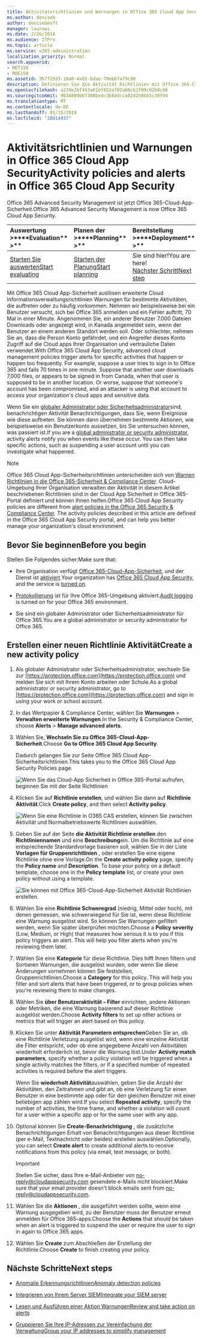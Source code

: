 ```yaml
---
title: Aktivitätsrichtlinien und Warnungen in Office 365 Cloud App Security
ms.author: deniseb
author: denisebmsft
manager: laurawi
ms.date: 2/26/2018
ms.audience: ITPro
ms.topic: article
ms.service: o365-administration
localization_priority: Normal
search.appverid:
- MET150
- MOE150
ms.assetid: 367f25d3-10a0-4a91-bdae-70ebb7a79c98
description: Definieren Sie die Aktivität Richtlinien mit Office 365-Cloud-App-Sicherheit, um Benachrichtigungen einrichten ausgelöst, wenn bestimmte Aktivitäten auftreten oder zu häufig vorkommen. Durch das Einrichten von Richtlinien für Warnungen ausgelöst, benachrichtigt werden können und bestimmte Vorgänge überwachen.
ms.openlocfilehash: a239e2bf453a01bf852a702a66cb2f09c02b8c96
ms.sourcegitcommit: 9034809b6f308bedc3b8ddcca8242586b5c30f94
ms.translationtype: MT
ms.contentlocale: de-DE
ms.lasthandoff: 01/15/2019
ms.locfileid: "28014937"
---
```

# <a name="activity-policies-and-alerts-in-office-365-cloud-app-security"></a><span data-ttu-id="bb11e-104">Aktivitätsrichtlinien und Warnungen in Office 365 Cloud App Security</span><span class="sxs-lookup"><span data-stu-id="bb11e-104">Activity policies and alerts in Office 365 Cloud App Security</span></span>

<span data-ttu-id="bb11e-105">Office 365 Advanced Security Management ist jetzt Office 365-Cloud-App-Sicherheit.</span><span class="sxs-lookup"><span data-stu-id="bb11e-105">Office 365 Advanced Security Management is now Office 365 Cloud App Security.</span></span>
  
|<span data-ttu-id="bb11e-106">Auswertung **\>**</span><span class="sxs-lookup"><span data-stu-id="bb11e-106">\*\*\*\*Evaluation\*\* \>\*\*</span></span>|<span data-ttu-id="bb11e-107">Planen der **\>**</span><span class="sxs-lookup"><span data-stu-id="bb11e-107">\*\*\*\*Planning\*\* \>\*\*</span></span>|<span data-ttu-id="bb11e-108">Bereitstellung **\>**</span><span class="sxs-lookup"><span data-stu-id="bb11e-108">\*\*\*\*Deployment\*\* \>\*\*</span></span>|<span data-ttu-id="bb11e-109">Auslastung \*\*\*</span><span class="sxs-lookup"><span data-stu-id="bb11e-109">\*\*\*\*Utilization\*\*\*\*</span></span>|
|:-----|:-----|:-----|:-----|
|[<span data-ttu-id="bb11e-110">Starten Sie auswerten</span><span class="sxs-lookup"><span data-stu-id="bb11e-110">Start evaluating</span></span>](office-365-cas-overview.md) <br/> |[<span data-ttu-id="bb11e-111">Starten der Planung</span><span class="sxs-lookup"><span data-stu-id="bb11e-111">Start planning</span></span>](get-ready-for-office-365-cas.md) <br/> |<span data-ttu-id="bb11e-112">Sie sind hier!</span><span class="sxs-lookup"><span data-stu-id="bb11e-112">You are here!</span></span>  <br/> [<span data-ttu-id="bb11e-113">Nächster Schritt</span><span class="sxs-lookup"><span data-stu-id="bb11e-113">Next step</span></span>](anomaly-detection-policies-in-ocas.md) <br/> |[<span data-ttu-id="bb11e-114">Starten Sie die Nutzung</span><span class="sxs-lookup"><span data-stu-id="bb11e-114">Start utilizing</span></span>](utilization-activities-for-ocas.md) <br/> |
   
<span data-ttu-id="bb11e-p102">Mit Office 365 Cloud App-Sicherheit auslösen erweiterte Cloud Informationsverwaltungsrichtlinien Warnungen für bestimmte Aktivitäten, die auftreten oder zu häufig vorkommen. Nehmen wir beispielsweise bei ein Benutzer versucht, sich bei Office 365 anmelden und ein Fehler auftritt, 70 Mal in einer Minute. Angenommen Sie, ein anderer Benutzer 7.000 Dateien Downloads oder angezeigt wird, in Kanada angemeldet sein, wenn der Benutzer an einem anderen Standort werden soll. Oder schlechter, nehmen Sie an, dass die Person Konto gefährdet, und ein Angreifer dieses Konto Zugriff auf die Cloud apps Ihrer Organisation und vertrauliche Daten verwendet.</span><span class="sxs-lookup"><span data-stu-id="bb11e-p102">With Office 365 Cloud App Security, advanced cloud management policies trigger alerts for specific activities that happen or happen too frequently. For example, suppose a user tries to sign in to Office 365 and fails 70 times in one minute. Suppose that another user downloads 7,000 files, or appears to be signed in from Canada, when that user is supposed to be in another location. Or worse, suppose that someone's account has been compromised, and an attacker is using that account to access your organization's cloud apps and sensitive data.</span></span>
  
<span data-ttu-id="bb11e-p103">Wenn Sie ein [globaler Administrator oder Sicherheitsadministrator](permissions-in-the-security-and-compliance-center.md)sind, benachrichtigen Aktivität Benachrichtigungen, dass Sie, wenn Ereignisse wie diese auftreten. Sie können dann übernehmen bestimmte Aktionen, wie beispielsweise ein Benutzerkonto aussetzen, bis Sie untersuchen können, was passiert ist.</span><span class="sxs-lookup"><span data-stu-id="bb11e-p103">If you are a [global administrator or security administrator](permissions-in-the-security-and-compliance-center.md), activity alerts notify you when events like these occur. You can then take specific actions, such as suspending a user account until you can investigate what happened.</span></span>
  
> [!NOTE]
> <span data-ttu-id="bb11e-p104">Office 365 Cloud App-Sicherheitsrichtlinien unterscheiden sich von [Warnen Richtlinien in die Office 365-Sicherheit &amp; Compliance Center](alert-policies.md). Cloud-Umgebung Ihrer Organisation verwalten der Aktivität in diesem Artikel beschriebenen Richtlinien sind in der Cloud App Sicherheit in Office 365-Portal definiert und können Ihnen helfen.</span><span class="sxs-lookup"><span data-stu-id="bb11e-p104">Office 365 Cloud App Security policies are different from [alert policies in the Office 365 Security &amp; Compliance Center](alert-policies.md). The activity policies described in this article are defined in the Office 365 Cloud App Security portal, and can help you better manage your organization's cloud environment.</span></span> 
  
## <a name="before-you-begin"></a><span data-ttu-id="bb11e-123">Bevor Sie beginnen</span><span class="sxs-lookup"><span data-stu-id="bb11e-123">Before you begin</span></span>

<span data-ttu-id="bb11e-124">Stellen Sie Folgendes sicher:</span><span class="sxs-lookup"><span data-stu-id="bb11e-124">Make sure that:</span></span>
  
- <span data-ttu-id="bb11e-125">Ihre Organisation verfügt [Office 365-Cloud-App-Sicherheit](office-365-cas-overview.md), und der Dienst ist [aktiviert](turn-on-office-365-cas.md).</span><span class="sxs-lookup"><span data-stu-id="bb11e-125">Your organization has [Office 365 Cloud App Security](office-365-cas-overview.md), and the service is [turned on](turn-on-office-365-cas.md).</span></span>
    
- <span data-ttu-id="bb11e-126">[Protokollierung](turn-audit-log-search-on-or-off.md) ist für Ihre Office 365-Umgebung aktiviert.</span><span class="sxs-lookup"><span data-stu-id="bb11e-126">[Audit logging](turn-audit-log-search-on-or-off.md) is turned on for your Office 365 environment.</span></span> 
    
- <span data-ttu-id="bb11e-127">Sie sind ein globaler Administrator oder Sicherheitsadministrator für Office 365.</span><span class="sxs-lookup"><span data-stu-id="bb11e-127">You are a global administrator or security administrator for Office 365.</span></span>
    
## <a name="create-a-new-activity-policy"></a><span data-ttu-id="bb11e-128">Erstellen einer neuen Richtlinie Aktivität</span><span class="sxs-lookup"><span data-stu-id="bb11e-128">Create a new activity policy</span></span>

1. <span data-ttu-id="bb11e-129">Als globaler Administrator oder Sicherheitsadministrator, wechseln Sie zur [https://protection.office.com](https://protection.office.com) und melden Sie sich mit Ihrem Konto arbeiten oder Schule.</span><span class="sxs-lookup"><span data-stu-id="bb11e-129">As a global administrator or security administrator, go to [https://protection.office.com](https://protection.office.com) and sign in using your work or school account.</span></span> 
    
2. <span data-ttu-id="bb11e-130">In das Wertpapier &amp; Compliance Center, wählen Sie **Warnungen** \> **Verwalten erweiterte Warnungen**.</span><span class="sxs-lookup"><span data-stu-id="bb11e-130">In the Security &amp; Compliance Center, choose **Alerts** \> **Manage advanced alerts**.</span></span>
    
3. <span data-ttu-id="bb11e-131">Wählen Sie, **Wechseln Sie zu Office 365-Cloud-App-Sicherheit**.</span><span class="sxs-lookup"><span data-stu-id="bb11e-131">Choose **Go to Office 365 Cloud App Security**.</span></span>
    
    <span data-ttu-id="bb11e-132">Dadurch gelangen Sie zur Seite Office 365 Cloud App-Sicherheitsrichtlinien.</span><span class="sxs-lookup"><span data-stu-id="bb11e-132">This takes you to the Office 365 Cloud App Security Policies page.</span></span>
    
    ![Wenn Sie das Cloud-App Sicherheit in Office 365-Portal aufrufen, beginnen Sie mit der Seite Richtlinien](media/5cb8833c-4e08-438c-bab3-91b5106f6f3f.png)
  
4. <span data-ttu-id="bb11e-134">Klicken Sie auf **Richtlinie erstellen**, und wählen Sie dann auf **Richtlinie Aktivität**.</span><span class="sxs-lookup"><span data-stu-id="bb11e-134">Click **Create policy**, and then select **Activity policy**.</span></span>
    
    ![Wenn Sie eine Richtlinie in O365 CAS erstellen, können Sie zwischen Aktivität und Normalbetriebswerte Richtlinien auswählen.](media/79f34535-ddf9-4a5b-a0a3-8766bf9c174c.png)
  
5. <span data-ttu-id="bb11e-p105">Geben Sie auf der Seite **die Aktivität Richtlinie erstellen** den **Richtliniennamen** und eine **Beschreibung**ein. Um die Richtlinie auf eine entsprechende Standardvorlage basieren soll, wählen Sie in der Liste **Vorlagen für Gruppenrichtlinien** , oder erstellen Sie eine eigene Richtlinie ohne eine Vorlage.</span><span class="sxs-lookup"><span data-stu-id="bb11e-p105">On the **Create activity policy** page, specify the **Policy name** and **Description**. To base your policy on a default template, choose one in the **Policy template** list, or create your own policy without using a template.</span></span> 
    
    ![Sie können mit Office 365-Cloud-App-Sicherheit Aktivität Richtlinien erstellen.](media/4083a76f-7074-4d6a-8200-6d76d49259d7.png)
  
6. <span data-ttu-id="bb11e-p106">Wählen Sie eine **Richtlinie Schweregrad** (niedrig, Mittel oder hoch), mit denen gemessen, wie schwerwiegend für Sie ist, wenn diese Richtlinie eine Warnung ausgelöst wird. So können Sie Warnungen gefiltert werden, wenn Sie später überprüfen möchten.</span><span class="sxs-lookup"><span data-stu-id="bb11e-p106">Choose a **Policy severity** (Low, Medium, or High) that measures how serious it is to you if this policy triggers an alert. This will help you filter alerts when you're reviewing them later.</span></span> 
    
7. <span data-ttu-id="bb11e-p107">Wählen Sie eine **Kategorie** für diese Richtlinie. Dies hilft Ihnen filtern und Sortieren Warnungen, die ausgelöst wurden, oder wenn Sie diese Änderungen vornehmen können Sie feststellen, Gruppenrichtlinien.</span><span class="sxs-lookup"><span data-stu-id="bb11e-p107">Choose a **Category** for this policy. This will help you filter and sort alerts that have been triggered, or to group policies when you're reviewing them to make changes.</span></span> 
    
8. <span data-ttu-id="bb11e-143">Wählen Sie **über Benutzeraktivität – Filter** einrichten, andere Aktionen oder Metriken, die eine Warnung basierend auf dieser Richtlinie ausgelöst werden.</span><span class="sxs-lookup"><span data-stu-id="bb11e-143">Choose **Activity filters** to set up other actions or metrics that will trigger an alert based on this policy.</span></span> 
    
9. <span data-ttu-id="bb11e-144">Klicken Sie unter **Aktivität Parametern entsprechen**Geben Sie an, ob eine Richtlinie Verletzung ausgelöst wird, wenn eine einzelne Aktivität die Filter entspricht, oder ob eine angegebene Anzahl von Aktivitäten wiederholt erforderlich ist, bevor die Warnung löst.</span><span class="sxs-lookup"><span data-stu-id="bb11e-144">Under **Activity match parameters**, specify whether a policy violation will be triggered when a single activity matches the filters, or if a specified number of repeated activities is required before the alert triggers.</span></span>
    
    <span data-ttu-id="bb11e-145">Wenn Sie **wiederholt Aktivität**auswählen, geben Sie die Anzahl der Aktivitäten, den Zeitrahmen und gibt an, ob eine Verletzung für einen Benutzer in eine bestimmte app oder für den gleichen Benutzer mit einer beliebigen app zählen wird.</span><span class="sxs-lookup"><span data-stu-id="bb11e-145">If you select **Repeated activity**, specify the number of activities, the time frame, and whether a violation will count for a user within a specific app or for the same user with any app.</span></span>
    
10. <span data-ttu-id="bb11e-146">Optional können Sie **Create-Benachrichtigung** , die zusätzliche Benachrichtigungen Erhalt von Benachrichtigungen aus dieser Richtlinie (per e-Mail, Textnachricht oder beides) erstellen auswählen.</span><span class="sxs-lookup"><span data-stu-id="bb11e-146">Optionally, you can select **Create alert** to create additional alerts to receive notifications from this policy (via email, text message, or both).</span></span> 
    
    > [!IMPORTANT]
    > <span data-ttu-id="bb11e-147">Stellen Sie sicher, dass Ihre e-Mail-Anbieter von no-reply@cloudappsecurity.com gesendete e-Mails nicht blockiert.</span><span class="sxs-lookup"><span data-stu-id="bb11e-147">Make sure that your email provider doesn't block emails sent from no-reply@cloudappsecurity.com.</span></span> 
  
11. <span data-ttu-id="bb11e-148">Wählen Sie die **Aktionen** , die ausgeführt werden sollte, wenn eine Warnung ausgegeben wird, zu der Benutzer muss der Benutzer erneut anmelden für Office 365-apps.</span><span class="sxs-lookup"><span data-stu-id="bb11e-148">Choose the **Actions** that should be taken when an alert is triggered to suspend the user or require the user to sign in again to Office 365 apps.</span></span> 
    
12. <span data-ttu-id="bb11e-149">Wählen Sie **Create** zum Abschließen der Erstellung der Richtlinie.</span><span class="sxs-lookup"><span data-stu-id="bb11e-149">Choose **Create** to finish creating your policy.</span></span> 
    
## <a name="next-steps"></a><span data-ttu-id="bb11e-150">Nächste Schritte</span><span class="sxs-lookup"><span data-stu-id="bb11e-150">Next steps</span></span>
<span data-ttu-id="bb11e-151"><a name="nextsteps"> </a></span><span class="sxs-lookup"><span data-stu-id="bb11e-151"></span></span>

- [<span data-ttu-id="bb11e-152">Anomalie Erkennungsrichtlinien</span><span class="sxs-lookup"><span data-stu-id="bb11e-152">Anomaly detection policies</span></span>](anomaly-detection-policies-in-ocas.md)
    
- [<span data-ttu-id="bb11e-153">Integrieren von Ihrem Server SIEM</span><span class="sxs-lookup"><span data-stu-id="bb11e-153">Integrate your SIEM server</span></span>](integrate-your-siem-server-with-office-365-cas.md)
    
- [<span data-ttu-id="bb11e-154">Lesen und Ausführen einer Aktion Warnungen</span><span class="sxs-lookup"><span data-stu-id="bb11e-154">Review and take action on alerts</span></span>](review-office-365-cas-alerts.md)
    
- [<span data-ttu-id="bb11e-155">Gruppieren Sie Ihre IP-Adressen zur Vereinfachung der Verwaltung</span><span class="sxs-lookup"><span data-stu-id="bb11e-155">Group your IP addresses to simplify management</span></span>](group-your-ip-addresses-in-ocas.md)
    

